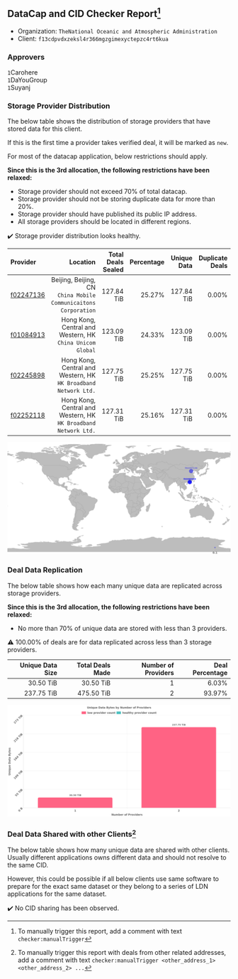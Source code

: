 ## DataCap and CID Checker Report[^1]
 - Organization: `TheNational Oceanic and Atmospheric Administration`
 - Client: `f13cdpvdxzeksl4r366mgzgimexyctepzc4rt6kua`
### Approvers
`1`Carohere<br/>`1`DaYouGroup<br/>`1`Suyanj

### Storage Provider Distribution
The below table shows the distribution of storage providers that have stored data for this client.

If this is the first time a provider takes verified deal, it will be marked as `new`.

For most of the datacap application, below restrictions should apply.

**Since this is the 3rd allocation, the following restrictions have been relaxed:**
 - Storage provider should not exceed 70% of total datacap.
 - Storage provider should not be storing duplicate data for more than 20%.
 - Storage provider should have published its public IP address.
 - All storage providers should be located in different regions.

✔️ Storage provider distribution looks healthy.

| Provider                                              |                                                           Location | Total Deals Sealed | Percentage | Unique Data | Duplicate Deals |
| :---------------------------------------------------- | -----------------------------------------------------------------: | -----------------: | ---------: | ----------: | --------------: |
| [f02247136](https://filfox.info/en/address/f02247136) | Beijing, Beijing, CN<br/>`China Mobile Communicaitons Corporation` |         127.84 TiB |     25.27% |  127.84 TiB |           0.00% |
| [f01084913](https://filfox.info/en/address/f01084913) |       Hong Kong, Central and Western, HK<br/>`China Unicom Global` |         123.09 TiB |     24.33% |  123.09 TiB |           0.00% |
| [f02245898](https://filfox.info/en/address/f02245898) | Hong Kong, Central and Western, HK<br/>`HK Broadband Network Ltd.` |         127.75 TiB |     25.25% |  127.75 TiB |           0.00% |
| [f02252118](https://filfox.info/en/address/f02252118) | Hong Kong, Central and Western, HK<br/>`HK Broadband Network Ltd.` |         127.31 TiB |     25.16% |  127.31 TiB |           0.00% |

<img src="https://raw.githubusercontent.com/data-preservation-programs/filplus-checker-assets/main/filecoin-project/filecoin-plus-large-datasets/issues/2014/1691474846421.png"/>

### Deal Data Replication
The below table shows how each many unique data are replicated across storage providers.


**Since this is the 3rd allocation, the following restrictions have been relaxed:**
- No more than 70% of unique data are stored with less than 3 providers.

⚠️ 100.00% of deals are for data replicated across less than 3 storage providers.

| Unique Data Size | Total Deals Made | Number of Providers | Deal Percentage |
| ---------------: | ---------------: | ------------------: | --------------: |
|        30.50 TiB |        30.50 TiB |                   1 |           6.03% |
|       237.75 TiB |       475.50 TiB |                   2 |          93.97% |

<img src="https://raw.githubusercontent.com/data-preservation-programs/filplus-checker-assets/main/filecoin-project/filecoin-plus-large-datasets/issues/2014/1691474847151.png"/>

### Deal Data Shared with other Clients[^3]
The below table shows how many unique data are shared with other clients.
Usually different applications owns different data and should not resolve to the same CID.

However, this could be possible if all below clients use same software to prepare for the exact same dataset or they belong to a series of LDN applications for the same dataset.

✔️ No CID sharing has been observed.

[^1]: To manually trigger this report, add a comment with text `checker:manualTrigger`

[^2]: Deals from those addresses are combined into this report as they are specified with `checker:manualTrigger`

[^3]: To manually trigger this report with deals from other related addresses, add a comment with text `checker:manualTrigger <other_address_1> <other_address_2> ...`
